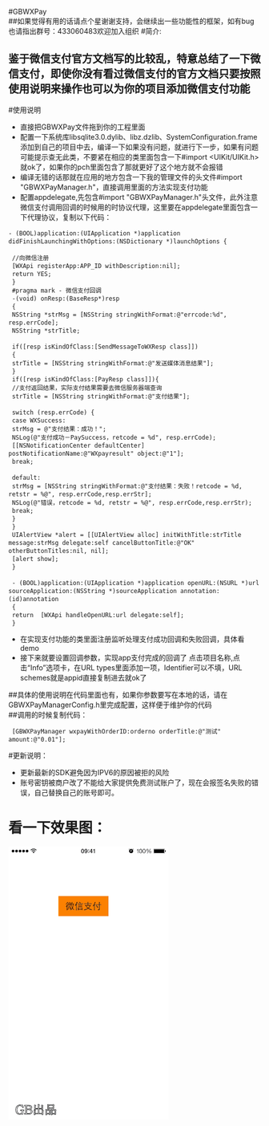 #GBWXPay<br>
##如果觉得有用的话请点个星谢谢支持，会继续出一些功能性的框架，如有bug也请指出群号：433060483欢迎加入组织
#简介:<br>
## 鉴于微信支付官方文档写的比较乱，特意总结了一下微信支付，即使你没有看过微信支付的官方文档只要按照使用说明来操作也可以为你的项目添加微信支付功能<br>
#使用说明<br>
* 直接把GBWXPay文件拖到你的工程里面<br>
* 配置一下系统库libsqlite3.0.dylib、libz.dzlib、SystemConfiguration.frame添加到自己的项目中去，编译一下如果没有问题，就进行下一步，如果有问题可能提示查无此类，不要紧在相应的类里面包含一下#import <UIKit/UIKit.h>就ok了，如果你的pch里面包含了那就更好了这个地方就不会报错<br>
* 编译无错的话那就在应用的地方包含一下我的管理文件的头文件#import "GBWXPayManager.h"，直接调用里面的方法实现支付功能<br>
* 配置appdelegate,先包含#import "GBWXPayManager.h"头文件，此外注意微信支付调用回调的时候用的时协议代理，这里要在appdelegate里面包含一下代理协议，复制以下代码：<br>
```
- (BOOL)application:(UIApplication *)application didFinishLaunchingWithOptions:(NSDictionary *)launchOptions {
 
 //向微信注册
 [WXApi registerApp:APP_ID withDescription:nil];
 return YES;
 }
 #pragma mark - 微信支付回调
 -(void) onResp:(BaseResp*)resp
 {
 NSString *strMsg = [NSString stringWithFormat:@"errcode:%d", resp.errCode];
 NSString *strTitle;
 
 if([resp isKindOfClass:[SendMessageToWXResp class]])
 {
 strTitle = [NSString stringWithFormat:@"发送媒体消息结果"];
 }
 if([resp isKindOfClass:[PayResp class]]){
 //支付返回结果，实际支付结果需要去微信服务器端查询
 strTitle = [NSString stringWithFormat:@"支付结果"];
 
 switch (resp.errCode) {
 case WXSuccess:
 strMsg = @"支付结果：成功！";
 NSLog(@"支付成功－PaySuccess，retcode = %d", resp.errCode);
 [[NSNotificationCenter defaultCenter] postNotificationName:@"WXpayresult" object:@"1"];
 break;
 
 default:
 strMsg = [NSString stringWithFormat:@"支付结果：失败！retcode = %d, retstr = %@", resp.errCode,resp.errStr];
 NSLog(@"错误，retcode = %d, retstr = %@", resp.errCode,resp.errStr);
 break;
 }
 }
 UIAlertView *alert = [[UIAlertView alloc] initWithTitle:strTitle message:strMsg delegate:self cancelButtonTitle:@"OK" otherButtonTitles:nil, nil];
 [alert show];
 }
 
 - (BOOL)application:(UIApplication *)application openURL:(NSURL *)url sourceApplication:(NSString *)sourceApplication annotation:(id)annotation
 {
 return  [WXApi handleOpenURL:url delegate:self];
 }
```
* 在实现支付功能的类里面注册监听处理支付成功回调和失败回调，具体看demo<br>
* 接下来就要设置回调参数，实现app支付完成的回调了
  点击项目名称,点击“Info”选项卡，在URL types里面添加一项，Identifier可以不填，URL schemes就是appid直接复制进去就ok了<br>

##具体的使用说明在代码里面也有，如果你参数要写在本地的话，请在GBWXPayManagerConfig.h里完成配置，这样便于维护你的代码<br>
##调用的时候复制代码：<br>
```
 [GBWXPayManager wxpayWithOrderID:orderno orderTitle:@"测试" amount:@"0.01"];
```
#更新说明：<br>
* 更新最新的SDK避免因为IPV6的原因被拒的风险<br>
* 账号密钥被商户改了不能给大家提供免费测试账户了，现在会报签名失败的错误，自己替换自己的账号即可。<br>


# 看一下效果图：<br>
![image](https://github.com/mokey1422/gifResource/blob/master/weixinpay.gif)

